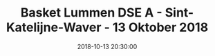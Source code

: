 ---
layout: album
title: Basket Lummen DSE A - Sint-Katelijne-Waver - 13 Oktober 2018
description: Eerste competitie wedstrijd van onze Dames A.
date: 2018-10-13 20:30:00
cover: /albums/2018-10-13-Basket-Lummen-DSEA-Sint-Katelijne-Waver-DSEA/thumbnails/IMG_6412.jpg
pagination: 
  enabled: true
  images: true
  imageLayout: image
  itemsPerPage: 64
---
